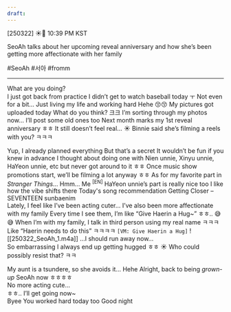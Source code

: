 ```yaml
---
draft:
---
```

[250322] ☀️💭 10:39 PM KST

SeoAh talks about her upcoming reveal anniversary and how she’s been getting more affectionate with her family

#SeoAh #서아 #fromm
___
What are you doing?  
I just got back from practice
I didn’t get to watch baseball today ㅜ
Not even for a bit…
Just living my life and working hard
Hehe 
😚😚
My pictures got uploaded today 
What do you think? 
크크
I’m sorting through my photos now...
I’ll post some old ones too
Next month marks my 1st reveal anniversary ㅎㅎ
It still doesn’t feel real...
☀️ Binnie said she’s filming a reels with you? ㅋㅋㅋ

Yup, I already planned everything
But that’s a secret 
It wouldn’t be fun if you knew in advance
I thought about doing one with Nien unnie, Xinyu unnie, HaYeon unnie, etc
but never got around to it ㅎㅎ
Once music show promotions start, we’ll be filming a lot anyway
ㅎㅎ
As for my favorite part in _Stranger Things_…
Hmm… 
Me <sup>[EN]</sup> 
HaYeon unnie’s part is really nice too
I like how the vibe shifts there
Today's song recommendation
Getting Closer – SEVENTEEN sunbaenim  
Lately, I feel like I’ve been acting cuter...
I’ve also been more affectionate with my family
Every time I see them, I’m like “Give Haerin a Hug~” 
ㅎㅎ.. 
😅😅
When I’m with my family, I talk in third person using my real name ㅋㅋㅋ
Like “Haerin needs to do this” ㅋㅋㅋㅋ
`[VM: Give Haerin a Hug]`
![[250322_SeoAh_1.m4a]]
…I should run away now…  
So embarrassing
I always end up getting hugged
ㅎㅎ
☀️ Who could possibly resist that? ㅋㅋ

My aunt is a tsundere, so she avoids it...
Hehe
Alright, back to being *grown-up* SeoAh now
ㅎㅎㅎㅎ  
No more acting cute…  
ㅎㅎ..
I’ll get going now~  
Byee
You worked hard today too 
Good night